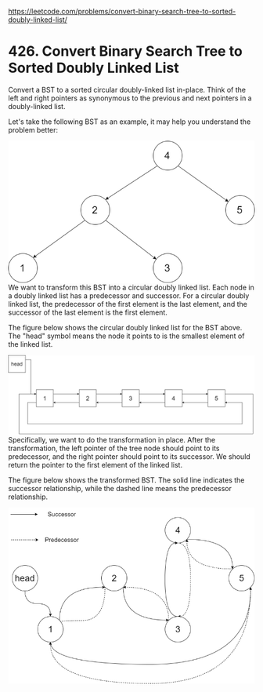https://leetcode.com/problems/convert-binary-search-tree-to-sorted-doubly-linked-list/

# 426. Convert Binary Search Tree to Sorted Doubly Linked List


Convert a BST to a sorted circular doubly-linked list in-place. Think of the left and right pointers as synonymous to the previous and next pointers in a doubly-linked list.

Let's take the following BST as an example, it may help you understand the problem better:

 
<p><img src="img/bstdlloriginalbst.png" align="left"></br>

 
We want to transform this BST into a circular doubly linked list. Each node in a doubly linked list has a predecessor and successor. For a circular doubly linked list, the predecessor of the first element is the last element, and the successor of the last element is the first element.

The figure below shows the circular doubly linked list for the BST above. The "head" symbol means the node it points to is the smallest element of the linked list.

 
<p><img src="img/bstdllreturndll.png" align="left"></br>

 
Specifically, we want to do the transformation in place. After the transformation, the left pointer of the tree node should point to its predecessor, and the right pointer should point to its successor. We should return the pointer to the first element of the linked list.

The figure below shows the transformed BST. The solid line indicates the successor relationship, while the dashed line means the predecessor relationship.

<p><img src="img/bstdllreturnbst.png" align="left"></br>

 
